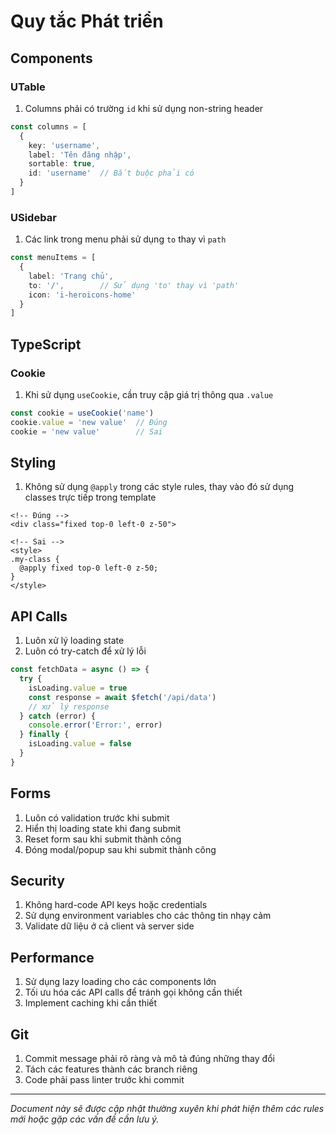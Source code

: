 # Quy tắc Phát triển

## Components

### UTable
1. Columns phải có trường `id` khi sử dụng non-string header
```typescript
const columns = [
  {
    key: 'username',
    label: 'Tên đăng nhập',
    sortable: true,
    id: 'username'  // Bắt buộc phải có
  }
]
```

### USidebar
1. Các link trong menu phải sử dụng `to` thay vì `path`
```typescript
const menuItems = [
  {
    label: 'Trang chủ',
    to: '/',        // Sử dụng 'to' thay vì 'path'
    icon: 'i-heroicons-home'
  }
]
```

## TypeScript

### Cookie
1. Khi sử dụng `useCookie`, cần truy cập giá trị thông qua `.value`
```typescript
const cookie = useCookie('name')
cookie.value = 'new value'  // Đúng
cookie = 'new value'        // Sai
```

## Styling
1. Không sử dụng `@apply` trong các style rules, thay vào đó sử dụng classes trực tiếp trong template
```vue
<!-- Đúng -->
<div class="fixed top-0 left-0 z-50">

<!-- Sai -->
<style>
.my-class {
  @apply fixed top-0 left-0 z-50;
}
</style>
```

## API Calls
1. Luôn xử lý loading state
2. Luôn có try-catch để xử lý lỗi
```typescript
const fetchData = async () => {
  try {
    isLoading.value = true
    const response = await $fetch('/api/data')
    // xử lý response
  } catch (error) {
    console.error('Error:', error)
  } finally {
    isLoading.value = false
  }
}
```

## Forms
1. Luôn có validation trước khi submit
2. Hiển thị loading state khi đang submit
3. Reset form sau khi submit thành công
4. Đóng modal/popup sau khi submit thành công

## Security
1. Không hard-code API keys hoặc credentials
2. Sử dụng environment variables cho các thông tin nhạy cảm
3. Validate dữ liệu ở cả client và server side

## Performance
1. Sử dụng lazy loading cho các components lớn
2. Tối ưu hóa các API calls để tránh gọi không cần thiết
3. Implement caching khi cần thiết

## Git
1. Commit message phải rõ ràng và mô tả đúng những thay đổi
2. Tách các features thành các branch riêng
3. Code phải pass linter trước khi commit

---

*Document này sẽ được cập nhật thường xuyên khi phát hiện thêm các rules mới hoặc gặp các vấn đề cần lưu ý.* 